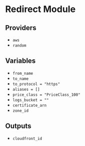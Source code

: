 # Redirect Module

## Providers

- `aws`
- `random`

## Variables

- `from_name`
- `to_name`
- `to_protocol = "https"`
- `aliases = []`
- `price_class = "PriceClass_100"`
- `logs_bucket = ""`
- `certificate_arn`
- `zone_id`

## Outputs

- `cloudfront_id`
